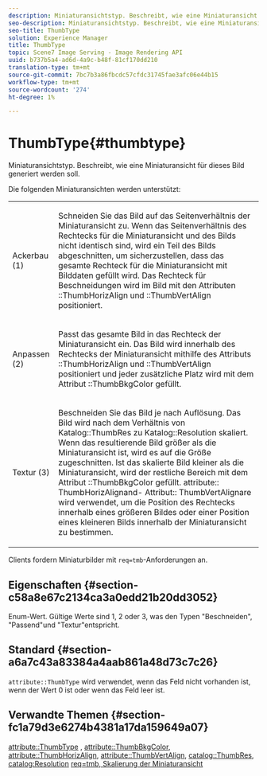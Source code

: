 ```yaml
---
description: Miniaturansichtstyp. Beschreibt, wie eine Miniaturansicht für dieses Bild generiert werden soll.
seo-description: Miniaturansichtstyp. Beschreibt, wie eine Miniaturansicht für dieses Bild generiert werden soll.
seo-title: ThumbType
solution: Experience Manager
title: ThumbType
topic: Scene7 Image Serving - Image Rendering API
uuid: b737b5a4-ad6d-4a9c-b48f-81cf170dd210
translation-type: tm+mt
source-git-commit: 7bc7b3a86fbcdc57cfdc31745fae3afc06e44b15
workflow-type: tm+mt
source-wordcount: '274'
ht-degree: 1%

---
```



# ThumbType{#thumbtype}

Miniaturansichtstyp. Beschreibt, wie eine Miniaturansicht für dieses Bild generiert werden soll.

Die folgenden Miniaturansichten werden unterstützt:

<table id="simpletable_874E4190A1DC4FB0AE1B2E3734746527"> 
 <tr class="strow"> 
  <td class="stentry"> <p>Ackerbau (1) </p></td> 
  <td class="stentry"> <p>Schneiden Sie das Bild auf das Seitenverhältnis der Miniaturansicht zu. Wenn das Seitenverhältnis des Rechtecks für die Miniaturansicht und des Bilds nicht identisch sind, wird ein Teil des Bilds abgeschnitten, um sicherzustellen, dass das gesamte Rechteck für die Miniaturansicht mit Bilddaten gefüllt wird. Das Rechteck für Beschneidungen wird im Bild mit den Attributen <span class="codeph">::ThumbHorizAlign</span> und <span class="codeph">::ThumbVertAlign</span> positioniert. </p></td> 
 </tr> 
 <tr class="strow"> 
  <td class="stentry"> <p>Anpassen (2) </p></td> 
  <td class="stentry"> <p>Passt das gesamte Bild in das Rechteck der Miniaturansicht ein. Das Bild wird innerhalb des Rechtecks der Miniaturansicht mithilfe des Attributs <span class="codeph">::ThumbHorizAlign</span> und <span class="codeph">::ThumbVertAlign</span> positioniert und jeder zusätzliche Platz wird mit dem Attribut <span class="codeph">::ThumbBkgColor</span> gefüllt. </p></td> 
 </tr> 
 <tr class="strow"> 
  <td class="stentry"> <p>Textur (3) </p></td> 
  <td class="stentry"> <p>Beschneiden Sie das Bild je nach Auflösung. Das Bild wird nach dem Verhältnis von <span class="codeph"> Katalog::ThumbRes</span> zu <span class="codeph"> Katalog::Resolution</span> skaliert. Wenn das resultierende Bild größer als die Miniaturansicht ist, wird es auf die Größe zugeschnitten. Ist das skalierte Bild kleiner als die Miniaturansicht, wird der restliche Bereich mit dem Attribut <span class="codeph">::ThumbBkgColor</span> gefüllt. <span class="codeph"> attribute::</span> ThumbHorizAlignand- <span class="codeph"> Attribut::</span> ThumbVertAlignare wird verwendet, um die Position des Rechtecks innerhalb eines größeren Bildes oder einer Position eines kleineren Bilds innerhalb der Miniaturansicht zu bestimmen. </p></td> 
 </tr> 
</table>

Clients fordern Miniaturbilder mit `req=tmb`-Anforderungen an.

## Eigenschaften {#section-c58a8e67c2134ca3a0edd21b20dd3052}

Enum-Wert. Gültige Werte sind 1, 2 oder 3, was den Typen &quot;Beschneiden&quot;, &quot;Passend&quot;und &quot;Textur&quot;entspricht.

## Standard {#section-a6a7c43a83384a4aab861a48d73c7c26}

`attribute::ThumbType` wird verwendet, wenn das Feld nicht vorhanden ist, wenn der Wert 0 ist oder wenn das Feld leer ist.

## Verwandte Themen {#section-fc1a79d3e6274b4381a17da159649a07}

[attribute::ThumbType](../../../../../../is-api/image-catalog/image-serving-api-ref/c-image-catalog-reference/c-attributes-reference/r-thumbtype.md#reference-329e9dbf3e5f49548d1eb61915b538f5) ,  [attribute::ThumbBkgColor](../../../../../../is-api/image-catalog/image-serving-api-ref/c-image-catalog-reference/c-attributes-reference/r-thumbbkgcolor.md#reference-8e38088e79a54446a9106d0b93c9b31e),  [attribute::ThumbHorizAlign](../../../../../../is-api/image-catalog/image-serving-api-ref/c-image-catalog-reference/c-attributes-reference/r-thumbhorizalign.md#reference-0ae8b88669df4769a9053b22aca33691),  [attribute::ThumbVertAlign](../../../../../../is-api/image-catalog/image-serving-api-ref/c-image-catalog-reference/c-attributes-reference/r-thumbvertalign.md#reference-d47c6b34588c4855b04ad134e472f04f),  [catalog::ThumbRes](../../../../../../is-api/image-catalog/image-serving-api-ref/c-image-catalog-reference/c-image-svg-data-reference/c-image-data-reference/r-thumbres-cat.md#reference-eedb9991397347c3bed5bd0a785c4c69),  [catalog:Resolution](../../../../../../is-api/image-catalog/image-serving-api-ref/c-image-catalog-reference/c-image-svg-data-reference/c-image-data-reference/r-resolution-cat.md#reference-de489f5f36b64bd0831749546f8728e1)  [ ](../../../../../../is-api/http-ref/image-serving-api-ref/c-http-protocol-reference/c-command-reference/r-req/r-req.md#reference-907cdb4a97034db7ad94695f25552e76)  [req=tmb, Skalierung der Miniaturansicht](../../../../../../is-api/http-ref/image-serving-api-ref/c-http-protocol-reference/c-notes-on-server-behavior/r-thumbnail-scaling.md#reference-0f71817f721d4913b34816758d69b07f)
